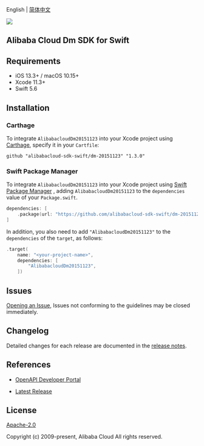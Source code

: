 English | [简体中文](README-CN.md)

![](https://aliyunsdk-pages.alicdn.com/icons/AlibabaCloud.svg)

## Alibaba Cloud Dm SDK for Swift

## Requirements

- iOS 13.3+ / macOS 10.15+
- Xcode 11.3+
- Swift 5.6

## Installation

### Carthage

To integrate `AlibabacloudDm20151123` into your Xcode project using [Carthage](https://github.com/Carthage/Carthage), specify it in your `Cartfile`:

```ogdl
github "alibabacloud-sdk-swift/dm-20151123" "1.3.0"
```

### Swift Package Manager

To integrate `AlibabacloudDm20151123` into your Xcode project using [Swift Package Manager](https://swift.org/package-manager/) , adding `AlibabacloudDm20151123` to the `dependencies` value of your `Package.swift`.

```swift
dependencies: [
    .package(url: "https://github.com/alibabacloud-sdk-swift/dm-20151123.git", from: "1.3.0")
]
```

In addition, you also need to add `"AlibabacloudDm20151123"` to the `dependencies` of the `target`, as follows:

```swift
.target(
    name: "<your-project-name>",
    dependencies: [
        "AlibabacloudDm20151123",
    ])
```

## Issues

[Opening an Issue](https://github.com/alibabacloud-sdk-swift/dm-20151123/issues/new), Issues not conforming to the guidelines may be closed immediately.

## Changelog

Detailed changes for each release are documented in the [release notes](./ChangeLog.txt).

## References

* [OpenAPI Developer Portal](https://next.api.alibabacloud.com/home)
- [Latest Release](https://github.com/alibabacloud-sdk-swift/dm-20151123)

## License

[Apache-2.0](http://www.apache.org/licenses/LICENSE-2.0)

Copyright (c) 2009-present, Alibaba Cloud All rights reserved.
